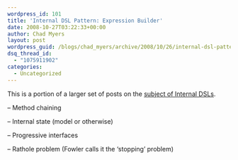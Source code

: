 ```yaml
---
wordpress_id: 101
title: 'Internal DSL Pattern: Expression Builder'
date: 2008-10-27T03:22:33+00:00
author: Chad Myers
layout: post
wordpress_guid: /blogs/chad_myers/archive/2008/10/26/internal-dsl-pattern-expression-builder.aspx
dsq_thread_id:
  - "1075911902"
categories:
  - Uncategorized
---
```

This is a portion of a larger set of posts on the [subject of Internal DSLs](http://www.lostechies.com/blogs/chad_myers/archive/2008/10/26/alt-net-workshops-internal-dsl-draft-outline-notes.aspx). 

&#8211; Method chaining

&#8211; Internal state (model or otherwise)

&#8211; Progressive interfaces

&#8211; Rathole problem (Fowler calls it the ‘stopping’ problem)